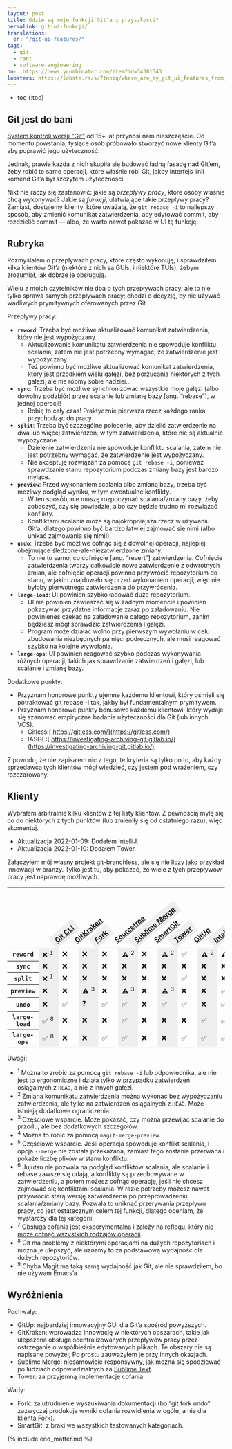 ```yaml
---
layout: post
title: Gdzie są moje funkcji Git’a z przyszłości?
permalink: git-ui-funkcji/
translations:
  en: "/git-ui-features/"
tags:
  - git
  - rant
  - software-engineering
hn:  https://news.ycombinator.com/item?id=34301543
lobsters: https://lobste.rs/s/7tnnbq/where_are_my_git_ui_features_from_future
---
```


 * toc
{:toc}

## Git jest do bani

[System kontroli wersji "Git"](https://git-scm.com/) od 15+ lat przynosi nam nieszczęście. Od momentu powstania, tysiące osób próbowało stworzyć nowe klienty Git’a aby poprawić jego użyteczność.

Jednak, prawie każda z nich skupiła się budować ładną fasadę nad Git’em, żeby robić te same operacji, które właśnie robi Git, jakby interfejs linii komend Git’a był szczytem użyteczności.

Nikt nie raczy się zastanowić: jakie są _przepływy pracy_, które osoby właśnie chcą wykonywać? Jakie są _funkcji_, ułatwiające takie przepływy pracy? Zamiast, dostajemy klienty, które uważają, że `git rebase -i` to najlepszy sposób, aby zmienić komunikat zatwierdzenia, aby edytować commit, aby rozdzielić commit — albo, że warto nawet pokazać w UI tę funkcję.


## Rubryka

Rozmyślałem o przepływach pracy, które często wykonuję, i sprawdziłem kilka klientów Git’a (niektóre z nich są GUIs, i niektóre TUIs), żebym zrozumiał, jak dobrze je obsługują.

Wielu z moich czytelników nie dba o tych przepływach pracy, ale to nie tylko sprawa samych przepływach pracy; chodzi o decyzję, by nie używać wadliwych prymitywnych oferowanych przez Git.

Przepływy pracy:



* **`reword`**: Trzeba być możliwe aktualizować komunikat zatwierdzenia, który nie jest wypożyczany.
    * Aktualizowanie komunikatu zatwierdzenia nie spowoduje konfliktu scalania, zatem nie jest potrzebny wymagać, że zatwierdzenie jest wypożyczany.
    * Też powinno być możliwe aktualizować komunikat zatwierdzenia, który jest przodkiem wielu gałęzi, bez porzucania niektórych z tych gałęzi, ale nie róbmy sobie nadziei…
* **`sync`**: Trzeba być możliwe synchronizować wszystkie moje gałęzi (albo dowolny podzbiór) przez scalanie lub zmianę bazy [ang. “rebase”], w jednej operacji!
    * Robię to cały czas! Praktycznie pierwsza rzecz każdego ranka przychodząc do pracy.
* **`split`**: Trzeba być szczególne polecenie, aby dzielić zatwierdzenie na dwa lub więcej zatwierdzeń, w tym zatwierdzenia, które nie są aktualnie wypożyczane.
    * Dzielenie zatwierdzenia nie spowoduje konfliktu scalania, zatem nie jest potrzebny wymagać, że zatwierdzenie jest wypożyczany.
    * Nie akceptuję rozwiązań za pomocą `git rebase -i`, ponieważ sprawdzanie stanu repozytorium podczas zmiany bazy jest bardzo mylące.
* **`preview`**: Przed wykonaniem scalania albo zmianą bazy, trzeba być możliwy podgląd wyniku, w tym ewentualne konflikty.
    * W ten sposób, nie muszę rozpoczynać scalania/zmiany bazy, żeby zobaczyć, czy się powiedzie, albo czy będzie trudno mi rozwiązać konflikty.
    * Konfliktami scalania może są najokropniejsza rzecz w używaniu Git’a, dlatego powinno być bardzo łatwiej zajmować się nimi (albo unikać zajmowania się nimi!).
* **`undo`**: Trzeba być możliwe cofnąć się z dowolnej operacji, najlepiej obejmujące śledzone-ale-niezatwierdzone zmiany.
    * To nie to samo, co cofnięcie [ang. “revert”] zatwierdzenia. Cofnięcie zatwierdzenia tworzy całkowicie nowe zatwierdzenie z odwrotnych zmian, ale cofnięcie operacji powinno przywrócić repozytorium do stanu, w jakim znajdowało się przed wykonaniem operacji, więc nie byłoby pierwotnego zatwierdzenia do przywrócenia.
* **`large-load`**: UI powinien szybko ładować duże repozytorium.
    * UI nie powinien zawieszać się w żadnym momencie i powinien pokazywać przydatne informacje zaraz po załadowaniu. Nie powinieneś czekać na załadowanie całego repozytorium, zanim będziesz mógł sprawdzić zatwierdzenia i gałęzi.
    * Program może działać wolno przy pierwszym wywołaniu w celu zbudowania niezbędnych pamięci podręcznych, ale musi reagować szybko na kolejne wywołania.
* **`large-ops`**: UI powinien reagować szybko podczas wykonywania różnych operacji, takich jak sprawdzanie zatwierdzeń i gałęzi, lub scalanie i zmianę bazy.

Dodatkowe punkty:



* Przyznam honorowe punkty ujemne każdemu klientowi, który ośmieli się potraktować git rebase -i tak, jakby był fundamentalnym prymitywem.
* Przyznam honorowe punkty bonusowe każdemu klientowi, który wydaje się szanować empiryczne badania użyteczności dla Git (lub innych VCS).
    * Gitless:[ https://gitless.com/](https://gitless.com/)
    * IASGE:[ https://investigating-archiving-git.gitlab.io/](https://investigating-archiving-git.gitlab.io/)

Z powodu, że nie zapisałem nic z tego, te kryteria są tylko po to, aby każdy sprzedawca tych klientów mógł wiedzieć, czy jestem pod wrażeniem, czy rozczarowany.


## Klienty

Wybrałem arbitralnie kilku klientów z tej listy klientów. Z pewnością mylę się co do niektórych z tych punktów (lub zmieniły się od ostatniego razu), więc skomentuj.



* Aktualizacja 2022-01-09: Dodałem IntelliJ.
* Aktualizacja 2022-01-10: Dodałem Tower.

Załączyłem mój własny projekt git-branchless, ale się nie liczy jako przykład innowacji w branży. Tylko jest tu, aby pokazać, że wiele z tych przepływów pracy jest naprawdę możliwych.

<style type="text/css">
th.rotate {
  /* Something you can count on */
  height: 140px;
  white-space: nowrap;
}

th.rotate > div {
  transform: 
    translate(20px, 51px) /* magic numbers */
    rotate(320deg);
  width: 30px;
}
th.rotate > div > span {
  padding: 5px 10px;
}

#data th:nth-child(even) > div > span, #data td:nth-child(even) {
  background-color: #eee;
}

</style>

<table id="data">
<thead>
  <tr>
    <th></th>
    <th class="rotate"><div><span><a href="https://git-scm.com/">Git CLI</a></span></div></th>
    <th class="rotate"><div><span><a href="https://www.gitkraken.com/">GitKraken</a></span></div></th>
    <th class="rotate"><div><span><a href="https://git-fork.com/">Fork</a></span></div></th>
    <th class="rotate"><div><span><a href="https://www.sourcetreeapp.com/">Sourcetree</a></span></div></th>
    <th class="rotate"><div><span><a href="https://www.sublimemerge.com/">Sublime Merge</a></span></div></th>
    <th class="rotate"><div><span><a href="https://www.syntevo.com/smartgit/">SmartGit</a></span></div></th>
    <th class="rotate"><div><span><a href="https://www.git-tower.com/">Tower</a></span></div></th>
    <th class="rotate"><div><span><a href="https://gitup.co/">GitUp</a></span></div></th>
    <th class="rotate"><div><span><a href="https://www.jetbrains.com/idea/">IntelliJ</a></span></div></th>
    <th class="rotate"><div><span><a href="https://magit.vc/">Magit</a></span></div></th>
    <th class="rotate"><div><span><a href="https://github.com/jesseduffield/lazygit">Lazygit</a></span></div></th>
    <th class="rotate"><div><span><a href="https://github.com/extrawurst/gitui">Gitui</a></span></div></th>
    <th class="rotate"><div><span><a href="https://github.com/arxanas/git-branchless">git-branchless</a></span></div></th>
    <th class="rotate"><div><span><a href="https://github.com/martinvonz/jj">Jujutsu</a></span></div></th>
  </tr>
</thead>

<tbody>
  <tr>
    <th><code>reword</code></th>
    <td>❌&nbsp;<sup>1</sup></td> <!-- Git CLI -->
    <td>❌</td> <!-- GitKraken -->
    <td>❌</td> <!-- Fork -->
    <td>❌</td> <!-- Sourcetree -->
    <td>⚠️&nbsp;<sup>2</sup></td> <!-- Sublime Merge -->
    <td>❌</td> <!-- SmartGit -->
    <td>⚠️&nbsp;<sup>2</sup></td> <!-- Tower -->
    <td>✅</td> <!-- GitUp -->
    <td>⚠️&nbsp;<sup>2</sup></td> <!-- IntelliJ -->
    <td>⚠️&nbsp;<sup>2</sup></td> <!-- Magit -->
    <td>❌</td> <!-- Lazygit -->
    <td>❌</td> <!-- Gitui -->
    <td>✅</td> <!-- git-branchless -->
    <td>✅</td> <!-- jj -->
  </tr>
  
  <tr>
    <th><code>sync</code></th>
    <td>❌</td> <!-- Git CLI -->
    <td>❌</td> <!-- GitKraken -->
    <td>❌</td> <!-- Fork -->
    <td>❌</td> <!-- Sourcetree -->
    <td>❌</td> <!-- Sublime Merge -->
    <td>❌</td> <!-- SmartGit -->
    <td>❌</td> <!-- Tower -->
    <td>❌</td> <!-- GitUp -->
    <td>❌</td> <!-- IntelliJ -->
    <td>❌</td> <!-- Magit -->
    <td>❌</td> <!-- Lazygit -->
    <td>❌</td> <!-- Gitui -->
    <td>✅</td> <!-- git-branchless -->
    <td>❌</td> <!-- jj -->
  </tr>
  
  <tr>
    <th><code>split</code></th>
    <td>❌&nbsp;<sup>1</sup></td> <!-- Git CLI -->
    <td>❌</td> <!-- GitKraken -->
    <td>❌</td> <!-- Fork -->
    <td>❌</td> <!-- Sourcetree -->
    <td>❌</td> <!-- Sublime Merge -->
    <td>❌</td> <!-- SmartGit -->
    <td>❌</td> <!-- Tower -->
    <td>✅</td> <!-- GitUp -->
    <td>❌</td> <!-- IntelliJ -->
    <td>❌</td> <!-- Magit -->
    <td>❌</td> <!-- Lazygit -->
    <td>❌</td> <!-- Gitui -->
    <td>❌</td> <!-- git-branchless -->
    <td>✅</td> <!-- jj -->
  </tr>
  
  <tr>
    <th><code>preview</code></th>
    <td>❌</td> <!-- Git CLI -->
    <td>❌</td> <!-- GitKraken -->
    <td>⚠️&nbsp;<sup>3</sup></td> <!-- Fork -->
    <td>❌</td> <!-- Sourcetree -->
    <td>⚠️&nbsp;<sup>3</sup></td> <!-- Sublime Merge -->
    <td>❌</td> <!-- SmartGit -->
    <td>⚠️&nbsp;<sup>3</sup></td> <!-- Tower -->
    <td>❌</td> <!-- GitUp -->
    <td>❌</td> <!-- IntelliJ -->
    <td>✅&nbsp;<sup>4</sup></td> <!-- Magit -->
    <td>❌</td> <!-- Lazygit -->
    <td>❌</td> <!-- Gitui -->
    <td>⚠️&nbsp;<sup>5</sup></td> <!-- git-branchless -->
    <td>✅&nbsp;<sup>6</sup></td> <!-- jj -->
  </tr>

  <tr>
    <th><code>undo</code></th>
    <td>❌</td> <!-- Git CLI -->
    <td>✅</td> <!-- GitKraken -->
    <td>❓</td> <!-- Fork -->
    <td>✅</td> <!-- Sourcetree -->
    <td>✅</td> <!-- Sublime Merge -->
    <td>❌</td> <!-- SmartGit -->
    <td>✅</td> <!-- Tower -->
    <td>✅</td> <!-- GitUp -->
    <td>❌</td> <!-- IntelliJ -->
    <td>✅</td> <!-- Magit -->
    <td>⚠️&nbsp;<sup>7</sup></td> <!-- Lazygit -->
    <td>❌</td> <!-- Gitui -->
    <td>✅</td> <!-- git-branchless -->
    <td>✅</td> <!-- jj -->
  </tr>

  <tr>
    <th><code>large-load</code></th>
    <td>✅&nbsp;<sup>8</sup></td> <!-- Git CLI -->
    <td>❌</td> <!-- GitKraken -->
    <td>❌</td> <!-- Fork -->
    <td>❌</td> <!-- Sourcetree -->
    <td>✅</td> <!-- Sublime Merge -->
    <td>❌</td> <!-- SmartGit -->
    <td>❌</td> <!-- Tower -->
    <td>❌</td> <!-- GitUp -->
    <td>✅</td> <!-- IntelliJ -->
    <td>✅&nbsp;<sup>9</sup></td> <!-- Magit -->
    <td>✅</td> <!-- Lazygit -->
    <td>✅</td> <!-- Gitui -->
    <td>✅</td> <!-- git-branchless -->
    <td>❌</td> <!-- jj -->
  </tr>
  
  <tr>
    <th><code>large-ops</code></th>
    <td>✅&nbsp;<sup>8</sup></td> <!-- Git CLI -->
    <td>❌</td> <!-- GitKraken -->
    <td>❌</td> <!-- Fork -->
    <td>✅</td> <!-- Sourcetree -->
    <td>✅</td> <!-- Sublime Merge -->
    <td>❌</td> <!-- SmartGit -->
    <td>❌</td> <!-- Tower -->
    <td>✅</td> <!-- GitUp -->
    <td>✅</td> <!-- IntelliJ -->
    <td>✅&nbsp;<sup>9</sup></td> <!-- Magit -->
    <td>✅</td> <!-- Lazygit -->
    <td>✅</td> <!-- Gitui -->
    <td>✅</td> <!-- git-branchless -->
    <td>❌</td> <!-- jj -->
  </tr>
</tbody>
</table>

Uwagi:



* <sup>1</sup> Można to zrobić za pomocą `git rebase -i` lub odpowiednika, ale nie jest to ergonomiczne i działa tylko w przypadku zatwierdzeń osiągalnych z `HEAD`, a nie z innych gałęzi.
* <sup>2</sup> Zmiana komunikatu zatwierdzenia można wykonać bez wypożyczaniu zatwierdzenia, ale tylko na zatwierdzeń osiągalnych z `HEAD`. Może istnieją dodatkowe ograniczenia.
* <sup>3</sup> Częściowe wsparcie. Może pokazać, czy można przewijać scalanie do przodu, ale bez dodatkowych szczegołów.
* <sup>4</sup> Można to robić za pomocą `magit-merge-preview`.
* <sup>5</sup> Częściowe wsparcie. Jeśli operacja spowoduje konflikt scalania, i opcja `--merge` nie została przekazana, zamiast tego zostanie przerwana i pokaże liczbę plików w stanu konfliktu.
* <sup>6</sup> Jujutsu nie pozwala na podgląd konfliktów scalania, ale scalanie i rebase zawsze się udają, a konflikty są przechowywane w zatwierdzeniu, a potem możesz cofnąć operację, jeśli nie chcesz zajmować się konfliktami scalania. W razie potrzeby możesz nawet przywrócić starą wersję zatwierdzenia po przeprowadzeniu scalania/zmiany bazy. Pozwala to uniknąć przerywania przepływu pracy, co jest ostatecznym celem tej funkcji, dlatego oceniam, że wystarczy dla tej kategorii.
* <sup>7</sup> Obsługa cofania jest eksperymentalna i zależy na reflogu, który [nie może cofnąć wszystkich rodzajów operacji](https://github.com/arxanas/git-branchless/wiki/Architecture#comparison-with-the-reflog).
* <sup>8</sup> Git ma problemy z niektórymi operacjami na dużych repozytoriach i można je ulepszyć, ale uznamy to za podstawową wydajność dla dużych repozytoriów.
* <sup>9</sup> Chyba Magit ma taką samą wydajność jak Git, ale nie sprawdziłem, bo nie używam Emacs’a.


## Wyróżnienia

Pochwały:



* GitUp: najbardziej innowacyjny GUI dla Git’a spośród powyższych.
* GitKraken: wprowadza innowację w niektórych obszarach, takie jak ulepszona obsługa scentralizowanych przepływów pracy przez ostrzeganie o współbieżnie edytowanych plikach. Te obszary nie są napisane powyżej; Po prostu zauważyłem je przy innych okazjach.
* Sublime Merge: niesamowicie responsywny, jak można się spodziewać po ludziach odpowiedzialnych za [Sublime Text](https://www.sublimetext.com/).
* Tower: za przyjemną implementację cofania.

Wady:



* Fork: za utrudnienie wyszukiwania dokumentacji (bo “git fork undo” zazwyczaj produkuje wyniki cofania rozwidlenia w ogóle, a nie dla klienta Fork).
* SmartGit: z braki we wszystkich testowanych kategoriach.

{% include end_matter.md %}
